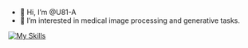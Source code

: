 - 👋 Hi, I’m @U81-A
- 👀 I’m interested in medical image processing and generative tasks.


[![My Skills](https://skillicons.dev/icons?i=py,pytorch,git,java,latex,linux,md,mysql,qt,figma&theme=light)](https://skillicons.dev)

<!---
<p align="center">
  <a href="https://skillicons.dev">
    <img src="https://skillicons.dev/icons?i=py,pytorch,java,mysql,qt" />
  </a>
</p>
[![My Skills](https://skillicons.dev/icons?i=py,pytorch,java,mysql,qt)](https://skillicons.dev)
--->

<!---
- 🌱 I’m currently learning 
- 💞️ I’m looking to collaborate on ...
- 📫 How to reach me ...
--->

<!---
U81-A/U81-A is a ✨ special ✨ repository because its `README.md` (this file) appears on your GitHub profile.
You can click the Preview link to take a look at your changes.
--->
